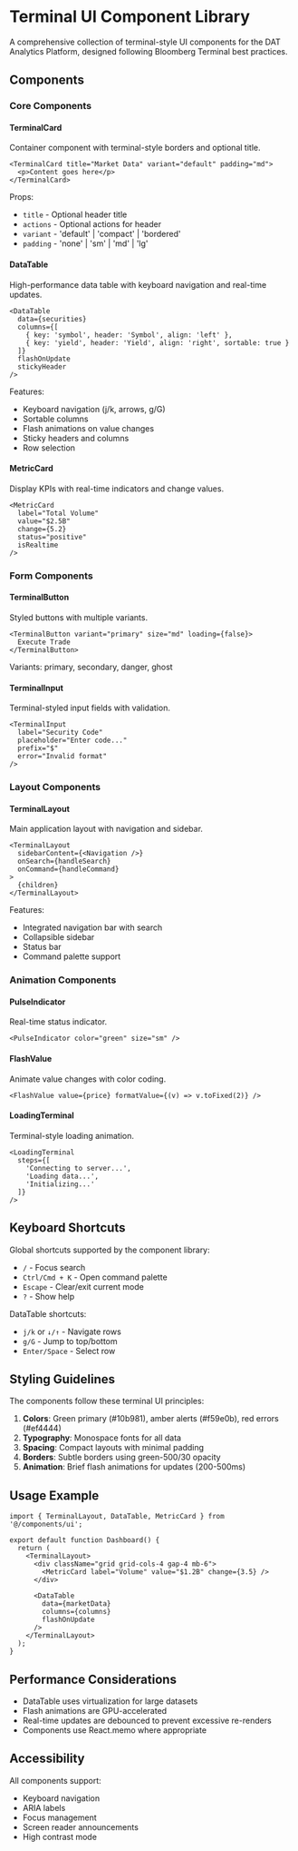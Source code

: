 # Terminal UI Component Library

A comprehensive collection of terminal-style UI components for the DAT Analytics Platform, designed following Bloomberg Terminal best practices.

## Components

### Core Components

#### TerminalCard
Container component with terminal-style borders and optional title.

```tsx
<TerminalCard title="Market Data" variant="default" padding="md">
  <p>Content goes here</p>
</TerminalCard>
```

Props:
- `title` - Optional header title
- `actions` - Optional actions for header
- `variant` - 'default' | 'compact' | 'bordered'
- `padding` - 'none' | 'sm' | 'md' | 'lg'

#### DataTable
High-performance data table with keyboard navigation and real-time updates.

```tsx
<DataTable
  data={securities}
  columns={[
    { key: 'symbol', header: 'Symbol', align: 'left' },
    { key: 'yield', header: 'Yield', align: 'right', sortable: true }
  ]}
  flashOnUpdate
  stickyHeader
/>
```

Features:
- Keyboard navigation (j/k, arrows, g/G)
- Sortable columns
- Flash animations on value changes
- Sticky headers and columns
- Row selection

#### MetricCard
Display KPIs with real-time indicators and change values.

```tsx
<MetricCard
  label="Total Volume"
  value="$2.5B"
  change={5.2}
  status="positive"
  isRealtime
/>
```

### Form Components

#### TerminalButton
Styled buttons with multiple variants.

```tsx
<TerminalButton variant="primary" size="md" loading={false}>
  Execute Trade
</TerminalButton>
```

Variants: primary, secondary, danger, ghost

#### TerminalInput
Terminal-styled input fields with validation.

```tsx
<TerminalInput
  label="Security Code"
  placeholder="Enter code..."
  prefix="$"
  error="Invalid format"
/>
```

### Layout Components

#### TerminalLayout
Main application layout with navigation and sidebar.

```tsx
<TerminalLayout
  sidebarContent={<Navigation />}
  onSearch={handleSearch}
  onCommand={handleCommand}
>
  {children}
</TerminalLayout>
```

Features:
- Integrated navigation bar with search
- Collapsible sidebar
- Status bar
- Command palette support

### Animation Components

#### PulseIndicator
Real-time status indicator.

```tsx
<PulseIndicator color="green" size="sm" />
```

#### FlashValue
Animate value changes with color coding.

```tsx
<FlashValue value={price} formatValue={(v) => v.toFixed(2)} />
```

#### LoadingTerminal
Terminal-style loading animation.

```tsx
<LoadingTerminal
  steps={[
    'Connecting to server...',
    'Loading data...',
    'Initializing...'
  ]}
/>
```

## Keyboard Shortcuts

Global shortcuts supported by the component library:

- `/` - Focus search
- `Ctrl/Cmd + K` - Open command palette
- `Escape` - Clear/exit current mode
- `?` - Show help

DataTable shortcuts:
- `j/k` or `↓/↑` - Navigate rows
- `g/G` - Jump to top/bottom
- `Enter/Space` - Select row

## Styling Guidelines

The components follow these terminal UI principles:

1. **Colors**: Green primary (#10b981), amber alerts (#f59e0b), red errors (#ef4444)
2. **Typography**: Monospace fonts for all data
3. **Spacing**: Compact layouts with minimal padding
4. **Borders**: Subtle borders using green-500/30 opacity
5. **Animation**: Brief flash animations for updates (200-500ms)

## Usage Example

```tsx
import { TerminalLayout, DataTable, MetricCard } from '@/components/ui';

export default function Dashboard() {
  return (
    <TerminalLayout>
      <div className="grid grid-cols-4 gap-4 mb-6">
        <MetricCard label="Volume" value="$1.2B" change={3.5} />
      </div>
      
      <DataTable
        data={marketData}
        columns={columns}
        flashOnUpdate
      />
    </TerminalLayout>
  );
}
```

## Performance Considerations

- DataTable uses virtualization for large datasets
- Flash animations are GPU-accelerated
- Real-time updates are debounced to prevent excessive re-renders
- Components use React.memo where appropriate

## Accessibility

All components support:
- Keyboard navigation
- ARIA labels
- Focus management
- Screen reader announcements
- High contrast mode